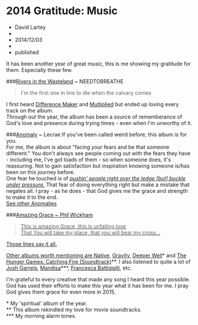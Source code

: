 # 2014 Gratitude: Music
- David Lartey
- 
- 2014/12/03
- 
- published

It has been another year of great music, this is me showing my gratitude for them. Especially these few.

###<a href="https://en.wikipedia.org/wiki/Rivers_in_the_Wasteland" target="_blank">Rivers in the Wasteland</a> ~ NEEDTOBREATHE
> I'm the first one in line to die when the calvary comes  

I first heard <a href="#" target="_blank">Difference Maker</a> and <a href="#" target="_blank">Multiplied</a> but ended up loving every track on the album.  
Through out the year, the album has been a source of rememberance of God's love and presence during trying times - even when I'm unworthy of it.  

###<a href="https://en.wikipedia.org/wiki/Anomaly_(Lecrae_album)" target="_blank">Anomaly</a> ~ Lecrae
If you've been called weird before, this album is for you.  
For me, the album is about "facing your fears and be that someone different." You don't always see people coming out with the fears they have - including me, I've got loads of them - so when someone does, it's reassuring. Not to gain satisfaction but inspiration knowing someone is/has been on this journey before.  
One fear he touched is of *<a href="https://www.biblegateway.com/passage/?search=1+Corinthians+9:27" target="_blank">pushin' people right over the ledge [but] buckle under pressure.</a>* That fear of doing everything right but make a mistake that negates all. I pray - as he does - that God gives me the grace and strength to make it to the end.  
<a href="http://www.pinterest.com/davidlartey/anomaly-~-lecrae/" target="_blank">See other Anomalies</a>

###<a href="https:www.youtube.com/watch?v=dZ49_ZFFY88" target="_blank">Amazing Grace ~ Phil Wickham
> This is amazing Grace, this is unfailing love  
> That You will take my place, that you will bear my cross...

Those lines say it all.

Other albums worth mentioning are <a href="https://en.wikipedia.org/wiki/Native_(album)" target="_blank">Native</a>, <a href="https://en.wikipedia.org/wiki/Gravity_(Lecrae_album)" target="_blank">Gravity</a>, <a href="http://noisetrade.com/deeperwell/deeper-well" target="_blank">Deeper Well</a>\* and <a href="https://en.wikipedia.org/wiki/The_Hunger_Games:_Catching_Fire_%E2%80%93_Original_Motion_Picture_Soundtrack" target="_blank">The Hunger Games: Catching Fire (Soundtrack)</a>\*\*. I also listened to quite a lot of <a href="http://joshgarrels.com/" target="_blank">Josh Garrels</a>, <a href="http://www.mandisaofficial.com" target="_blank">Mandisa</a>\*\*\*, <a href="http://www.francescamusic.com" target="_blank">Francesca Battistelli</a>, etc.

I'm grateful to every creative that made any song I heard this year possible. God has used their efforts to make this year what it has been for me. I pray God gives them grace for even more in 2015.

\* My 'spiritual' album of the year.  
\*\* This album rekindled my love for movie soundtracks.  
\*\*\* My morning alarm tones.
